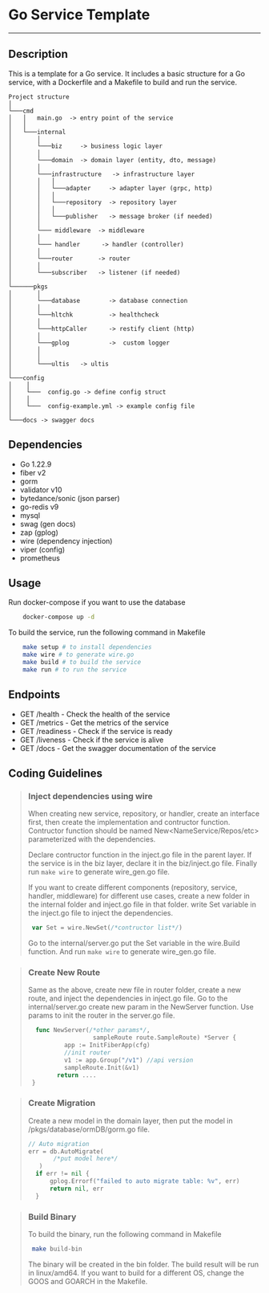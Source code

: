 # Go Service Template

<hr>

## Description

This is a template for a Go service. It includes a basic structure for a Go service, with a Dockerfile and a Makefile to
build and run the service.

```
Project structure  
│
└───cmd
│   │   main.go  -> entry point of the service
│   │
│   └───internal
│       │   
│       └───biz     -> business logic layer
│       │   
│       └───domain  -> domain layer (entity, dto, message)
│       │
│       └───infrastructure   -> infrastructure layer
│       │   │         
│       │   └───adapter     -> adapter layer (grpc, http)
│       │   │
│       │   └───repository  -> repository layer 
│       │   │
│       │   └───publisher   -> message broker (if needed)
│       │   
│       └─── middleware  -> middleware
│       │
│       └─── handler      -> handler (controller)
│       │
│       └───router       -> router
│       │
│       └───subscriber   -> listener (if needed)
│       
└──────pkgs
│       │   
│       └───database        -> database connection
│       │   
│       └───hltchk          -> healthcheck
│       │
│       └───httpCaller      -> restify client (http)
│       │
│       └───gplog           ->  custom logger
│       │
│       │
│       └───ultis   -> ultis
│       
└───config
│    │      
│    └───  config.go -> define config struct
│    │
│    └───  config-example.yml -> example config file
│
└───docs -> swagger docs
```

## Dependencies

- Go 1.22.9
- fiber v2
- gorm
- validator v10
- bytedance/sonic (json parser)
- go-redis v9
- mysql
- swag (gen docs)
- zap (gplog)
- wire (dependency injection)
- viper (config)
- prometheus

## Usage

Run docker-compose if you want to use the database

```bash
    docker-compose up -d
```

To build the service, run the following command in Makefile

```bash 
    make setup # to install dependencies
    make wire # to generate wire.go
    make build # to build the service
    make run # to run the service
```

## Endpoints

- GET /health - Check the health of the service
- GET /metrics - Get the metrics of the service
- GET /readiness - Check if the service is ready
- GET /liveness - Check if the service is alive
- GET /docs - Get the swagger documentation of the service

## Coding Guidelines

> ### Inject dependencies using wire
>
>When creating new service, repository, or handler, create an interface first, then create the implementation and
> contructor function.
> Contructor function should be named New<NameService/Repos/etc> parameterized with the dependencies.
>
> Declare contructor function in the inject.go file in the parent layer. If the service is in the biz layer, declare it
> in the biz/inject.go file.
> Finally run `make wire` to generate wire_gen.go file.
>
> If you want to create different components (repository, service, handler, middleware) for different use cases, create
> a new folder in the internal folder and inject.go file in that folder.
> write Set variable in the inject.go file to inject the dependencies.
> ```go
>  var Set = wire.NewSet(/*contructor list*/)
> ```
> Go to the internal/server.go put the Set variable in the wire.Build function. And run `make wire` to generate
> wire_gen.go file.


> ### Create New Route
> Same as the above, create new file in router folder, create a new route, and inject the dependencies in inject.go
> file.
> Go to the internal/server.go create new param in the NewServer function. Use params to init the router in the
> server.go file.
> ```go
>   func NewServer(/*other params*/, 
>                   sampleRoute route.SampleRoute) *Server {
>           app := InitFiberApp(cfg)
>	        //init router
>	        v1 := app.Group("/v1") //api version
>	        sampleRoute.Init(&v1)
>         return ....
>  }
> ```

> ### Create Migration
> Create a new model in the domain layer, then put the model in /pkgs/database/ormDB/gorm.go file.
> ```go
> // Auto migration
> err = db.AutoMigrate(
>        /*put model here*/
>    )
>	if err != nil {
>		gplog.Errorf("failed to auto migrate table: %v", err)
>		return nil, err
>	}
>```

> ### Build Binary
> To build the binary, run the following command in Makefile
> ```bash
>  make build-bin
> ```
> The binary will be created in the bin folder. The build result will be run in linux/amd64. If you want to build for a
> different OS, change the GOOS and GOARCH in the Makefile.